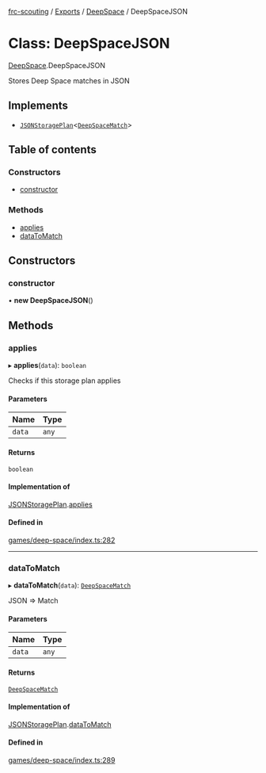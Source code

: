 [frc-scouting](../README.md) / [Exports](../modules.md) / [DeepSpace](../modules/DeepSpace.md) / DeepSpaceJSON

# Class: DeepSpaceJSON

[DeepSpace](../modules/DeepSpace.md).DeepSpaceJSON

Stores Deep Space matches in JSON

## Implements

- [`JSONStoragePlan`](../interfaces/JSONStoragePlan.md)<[`DeepSpaceMatch`](DeepSpace.DeepSpaceMatch.md)\>

## Table of contents

### Constructors

- [constructor](DeepSpace.DeepSpaceJSON.md#constructor)

### Methods

- [applies](DeepSpace.DeepSpaceJSON.md#applies)
- [dataToMatch](DeepSpace.DeepSpaceJSON.md#datatomatch)

## Constructors

### constructor

• **new DeepSpaceJSON**()

## Methods

### applies

▸ **applies**(`data`): `boolean`

Checks if this storage plan applies

#### Parameters

| Name | Type |
| :------ | :------ |
| `data` | `any` |

#### Returns

`boolean`

#### Implementation of

[JSONStoragePlan](../interfaces/JSONStoragePlan.md).[applies](../interfaces/JSONStoragePlan.md#applies)

#### Defined in

[games/deep-space/index.ts:282](https://github.com/BREAD5940/frc-scouting/blob/c1beda6/src/games/deep-space/index.ts#L282)

___

### dataToMatch

▸ **dataToMatch**(`data`): [`DeepSpaceMatch`](DeepSpace.DeepSpaceMatch.md)

JSON => Match

#### Parameters

| Name | Type |
| :------ | :------ |
| `data` | `any` |

#### Returns

[`DeepSpaceMatch`](DeepSpace.DeepSpaceMatch.md)

#### Implementation of

[JSONStoragePlan](../interfaces/JSONStoragePlan.md).[dataToMatch](../interfaces/JSONStoragePlan.md#datatomatch)

#### Defined in

[games/deep-space/index.ts:289](https://github.com/BREAD5940/frc-scouting/blob/c1beda6/src/games/deep-space/index.ts#L289)
